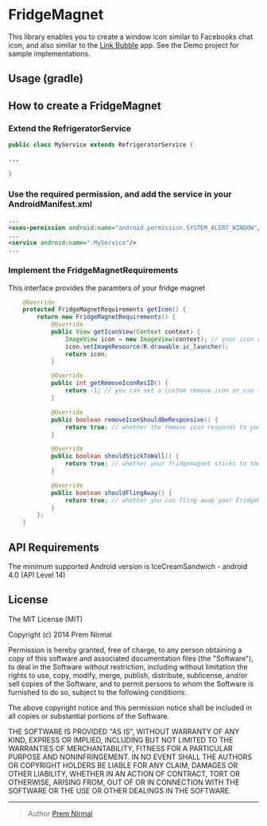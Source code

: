 
# FridgeMagnet

This library enables you to create a window icon similar to Facebooks chat icon, and also similar to the [Link Bubble](https://play.google.com/store/apps/details?id=com.linkbubble.playstore&hl=en) app.
See the Demo project for sample implementations.

## Usage (gradle)

## How to create a FridgeMagnet

### Extend the RefrigeratorService

``` java
public class MyService extends RefrigeratorService {

...

}

```

### Use the required permission, and add the service in your AndroidManifest.xml

``` xml
...
<uses-permission android:name="android.permission.SYSTEM_ALERT_WINDOW"/>
...
<service android:name=".MyService"/>
...
```

### Implement the FridgeMagnetRequirements

This interface provides the paramters of your fridge magnet

``` java
    @Override
    protected FridgeMagnetRequirements getIcon() {
        return new FridgeMagnetRequirements() {
            @Override
            public View getIconView(Context context) {
                ImageView icon = new ImageView(context); // your icon view can be any view
                icon.setImageResource(R.drawable.ic_launcher);
                return icon;
            }

            @Override
            public int getRemoveIconResID() {
                return -1; // you can set a custom remove icon or use the default one
            }

            @Override
            public boolean removeIconShouldBeResponsive() {
                return true; // whether the remove icon responds to your touches
            }

            @Override
            public boolean shouldStickToWall() {
                return true; // whether your fridgemagnet sticks to the edge of your screen
            }

            @Override
            public boolean shouldFlingAway() {
                return true; // whether you can fling away your FridgeMagnet
            }
        };
    }
```

## API Requirements
The minimum supported Android version is IceCreamSandwich - android 4.0 (API Level 14)

## License

The MIT License (MIT)

Copyright (c) 2014 Prem Nirmal

Permission is hereby granted, free of charge, to any person obtaining a copy
of this software and associated documentation files (the "Software"), to deal
in the Software without restriction, including without limitation the rights
to use, copy, modify, merge, publish, distribute, sublicense, and/or sell
copies of the Software, and to permit persons to whom the Software is
furnished to do so, subject to the following conditions:

The above copyright notice and this permission notice shall be included in
all copies or substantial portions of the Software.

THE SOFTWARE IS PROVIDED "AS IS", WITHOUT WARRANTY OF ANY KIND, EXPRESS OR
IMPLIED, INCLUDING BUT NOT LIMITED TO THE WARRANTIES OF MERCHANTABILITY,
FITNESS FOR A PARTICULAR PURPOSE AND NONINFRINGEMENT. IN NO EVENT SHALL THE
AUTHORS OR COPYRIGHT HOLDERS BE LIABLE FOR ANY CLAIM, DAMAGES OR OTHER
LIABILITY, WHETHER IN AN ACTION OF CONTRACT, TORT OR OTHERWISE, ARISING FROM,
OUT OF OR IN CONNECTION WITH THE SOFTWARE OR THE USE OR OTHER DEALINGS IN
THE SOFTWARE.

---

> Author
> [Prem Nirmal](https://twitter.com/premnirmal88)
